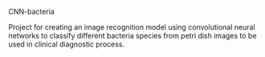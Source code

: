 CNN-bacteria

Project for creating an image recognition model using convolutional neural networks to classify different bacteria species from petri dish images to be used in clinical diagnostic process.
